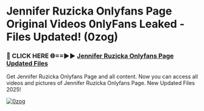 # Jennifer Ruzicka Onlyfans Page Original Videos 0nlyFans Leaked - Files Updated! (0zog)

<h3>🔴 CLICK HERE 🌐==►► <a href="https://tinyurl.com/4seja8ks" rel="nofollow">Jennifer Ruzicka Onlyfans Page Updated Files</a></h3>

Get Jennifer Ruzicka Onlyfans Page and all content. Now you can access all videos and pictures of Jennifer Ruzicka Onlyfans Page. New Updated Files 2025!

[![0zog](https://i.imgur.com/EWjZXRe.gif)](https://tinyurl.com/4seja8ks)
